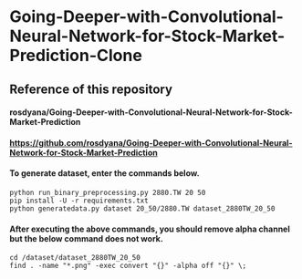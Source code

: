 # Going-Deeper-with-Convolutional-Neural-Network-for-Stock-Market-Prediction-Clone

## Reference of this repository
#### rosdyana/Going-Deeper-with-Convolutional-Neural-Network-for-Stock-Market-Prediction
#### https://github.com/rosdyana/Going-Deeper-with-Convolutional-Neural-Network-for-Stock-Market-Prediction

#### To generate dataset, enter the commands below.
`python run_binary_preprocessing.py 2880.TW 20 50`   
`pip install -U -r requirements.txt`   
`python generatedata.py dataset 20_50/2880.TW dataset_2880TW_20_50`

#### After executing the above commands, you should remove alpha channel but the below command does not work.
`cd /dataset/dataset_2880TW_20_50`   
`find . -name "*.png" -exec convert "{}" -alpha off "{}" \;`
